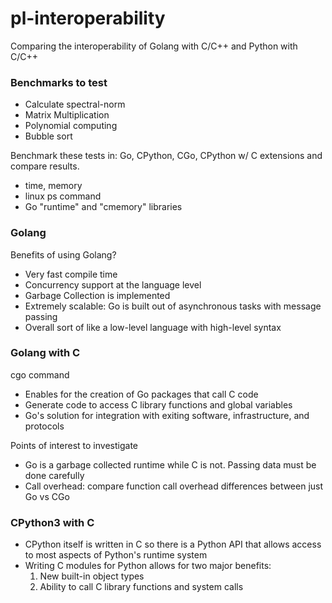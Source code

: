# pl-interoperability
Comparing the interoperability of Golang with C/C++ and Python with C/C++

### Benchmarks to test
- Calculate spectral-norm
- Matrix Multiplication
- Polynomial computing
- Bubble sort

Benchmark these tests in: Go, CPython, CGo, CPython w/ C extensions and compare results.
- time, memory
- linux ps command
- Go "runtime" and "cmemory" libraries

### Golang
Benefits of using Golang?
- Very fast compile time
- Concurrency support at the language level
- Garbage Collection is implemented
- Extremely scalable: Go is built out of asynchronous tasks with message passing 
- Overall sort of like a low-level language with high-level syntax 

### Golang with C
cgo command
- Enables for the creation of Go packages that call C code
- Generate code to access C library functions and global variables
- Go's solution for integration with exiting software, infrastructure, and protocols

Points of interest to investigate
- Go is a garbage collected runtime while C is not. Passing data must be done carefully
- Call overhead: compare function call overhead differences between just Go vs CGo

### CPython3 with C
- CPython itself is written in C so there is a Python API that allows access to most aspects of Python's runtime system
- Writing C modules for Python allows for two major benefits:
  1. New built-in object types
  2. Ability to call C library functions and system calls

